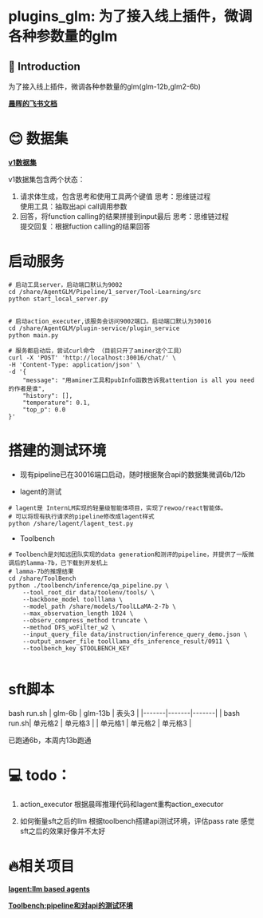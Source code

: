 # plugins_glm: 为了接入线上插件，微调各种参数量的glm

## 📖 Introduction
为了接入线上插件，微调各种参数量的glm(glm-12b,glm2-6b)

[**晨晖的飞书文档**](https://lslfd0slxc.feishu.cn/docx/GgZYdKAuWoD6p6xxdVVcoumoncg)

# 😊 数据集
[**v1数据集**](https://huggingface.co/datasets/orlando1021/toolglm_v1)

v1数据集包含两个状态：
1. 请求体生成，包含思考和使用工具两个键值
    思考：思维链过程   
    使用工具：抽取出api call调用参数
2. 回答，将function calling的结果拼接到input最后
    思考：思维链过程   
    提交回复：根据fuction calling的结果回答


# 启动服务
```
# 启动工具server，启动端口默认为9002
cd /share/AgentGLM/Pipeline/1_server/Tool-Learning/src
python start_local_server.py


# 启动action_executer,该服务会访问9002端口。启动端口默认为30016
cd /share/AgentGLM/plugin-service/plugin_service
python main.py 

# 服务都启动后，尝试curl命令 （目前只开了aminer这个工具）
curl -X 'POST' 'http://localhost:30016/chat/' \
-H 'Content-Type: application/json' \
-d '{
    "message": "用aminer工具和pubInfo函数告诉我attention is all you need的作者是谁",
    "history": [],
    "temperature": 0.1,
    "top_p": 0.0
}'

```

# 搭建的测试环境
* 现有pipeline已在30016端口启动，随时根据聚合api的数据集微调6b/12b

* lagent的测试
```
# lagent是 InternLM实现的轻量级智能体项目，实现了rewoo/react智能体。
# 可以将现有执行请求的pipeline修改成lagent样式
python /share/lagent/lagent_test.py
```

* Toolbench
```
# Toolbench是刘知远团队实现的data generation和测评的pipeline，并提供了一版微调后的lamma-7b，已下载到开发机上
# lamma-7b的推理结果
cd /share/ToolBench
python ./toolbench/inference/qa_pipeline.py \
    --tool_root_dir data/toolenv/tools/ \
    --backbone_model toolllama \
    --model_path /share/models/ToolLLaMA-2-7b \
    --max_observation_length 1024 \
    --observ_compress_method truncate \
    --method DFS_woFilter_w2 \
    --input_query_file data/instruction/inference_query_demo.json \
    --output_answer_file toolllama_dfs_inference_result/0911 \
    --toolbench_key $TOOLBENCH_KEY
    
```

# sft脚本
bash run.sh
| glm-6b | glm-13b | 表头3 |
|-------|-------|-------|
| bash run.sh| 单元格2 | 单元格3 |
| 单元格1 | 单元格2 | 单元格3 |

已跑通6b，本周内13b跑通


# 💻 todo：
1. action_executor
根据晨晖推理代码和lagent重构action_executor

2. 如何衡量sft之后的llm
根据toolbench搭建api测试环境，评估pass rate
感觉sft之后的效果好像并不太好


# 🔥相关项目
[**lagent:llm based agents**](https://github.com/InternLM/lagent/blob/main/README_zh-CN.md)

[**Toolbench:pipeline和对api的测试环境**](https://github.com/OpenBMB/ToolBench)